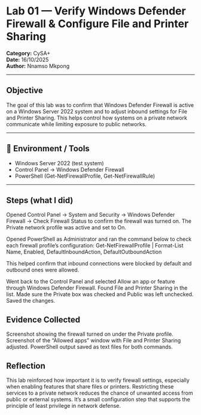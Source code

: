 # Lab 01 — Verify Windows Defender Firewall & Configure File and Printer Sharing
**Category:** CySA+  
**Date:** 16/10/2025  
**Author:** Nnamso Mkpong

---

## Objective
The goal of this lab was to confirm that Windows Defender Firewall is active on a Windows Server 2022 system and to adjust inbound settings for File and Printer Sharing. This helps control how systems on a private network communicate while limiting exposure to public networks.

---

## 🧰 Environment / Tools
- Windows Server 2022 (test system)  
- Control Panel → Windows Defender Firewall  
- PowerShell (Get-NetFirewallProfile, Get-NetFirewallRule)

---

## Steps (what I did)
Opened Control Panel → System and Security → Windows Defender Firewall → Check Firewall Status to confirm the firewall was turned on.
The Private network profile was active and set to On.

Opened PowerShell as Administrator and ran the command below to check each firewall profile’s configuration:
Get-NetFirewallProfile | Format-List Name, Enabled, DefaultInboundAction, DefaultOutboundAction

This helped confirm that inbound connections were blocked by default and outbound ones were allowed.

Went back to the Control Panel and selected Allow an app or feature through Windows Defender Firewall.
Found File and Printer Sharing in the list.
Made sure the Private box was checked and Public was left unchecked.
Saved the changes.

Evidence Collected
---
Screenshot showing the firewall turned on under the Private profile.
Screenshot of the “Allowed apps” window with File and Printer Sharing adjusted.
PowerShell output saved as text files for both commands.

Reflection
---
This lab reinforced how important it is to verify firewall settings, especially when enabling features that share files or printers. Restricting these services to a private network reduces the chance of unwanted access from public or external systems. It’s a small configuration step that supports the principle of least privilege in network defense.
